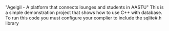 "Agelgil - A platform that connects lounges and students in AASTU"
This is a simple demonstration project that shows how to use C++ with database.
To run this code you must configure your complier to include the sqlite#.h library
